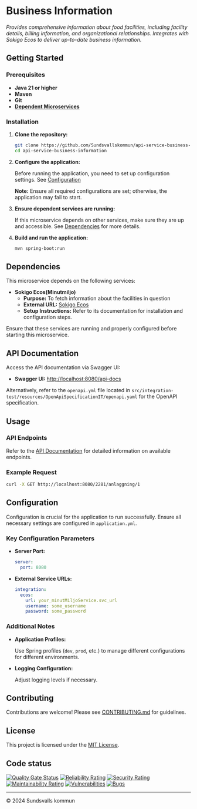 # Business Information

_Provides comprehensive information about food facilities, including facility details, billing information, and organizational relationships. Integrates with Sokigo Ecos to deliver up-to-date business information._

## Getting Started

### Prerequisites

- **Java 21 or higher**
- **Maven**
- **Git**
- **[Dependent Microservices](#dependencies)**

### Installation

1. **Clone the repository:**

   ```bash
   git clone https://github.com/Sundsvallskommun/api-service-business-information.git
   cd api-service-business-information
   ```
2. **Configure the application:**

   Before running the application, you need to set up configuration settings.
   See [Configuration](#Configuration)

   **Note:** Ensure all required configurations are set; otherwise, the application may fail to start.

3. **Ensure dependent services are running:**

   If this microservice depends on other services, make sure they are up and accessible. See [Dependencies](#dependencies) for more details.

4. **Build and run the application:**

   ```bash
   mvn spring-boot:run
   ```

## Dependencies

This microservice depends on the following services:

- **Sokigo Ecos(Minutmiljo)**
  - **Purpose:** To fetch information about the facilities in question
  - **External URL:** [Sokigo Ecos](https://sokigo.com/produkter/ecos/)
  - **Setup Instructions:** Refer to its documentation for installation and configuration steps.

Ensure that these services are running and properly configured before starting this microservice.

## API Documentation

Access the API documentation via Swagger UI:

- **Swagger UI:** [http://localhost:8080/api-docs](http://localhost:8080/api-docs)

Alternatively, refer to the `openapi.yml` file located in `src/integration-test/resources/OpenApiSpecificationIT/openapi.yaml` for the OpenAPI specification.

## Usage

### API Endpoints

Refer to the [API Documentation](#api-documentation) for detailed information on available endpoints.

### Example Request

```bash
curl -X GET http://localhost:8080/2281/anlaggning/1
```

## Configuration

Configuration is crucial for the application to run successfully. Ensure all necessary settings are configured in `application.yml`.

### Key Configuration Parameters

- **Server Port:**

  ```yaml
  server:
    port: 8080

  ```
- **External Service URLs:**

  ```yaml
  integration:
    ecos:
      url: your_minutMiljoService.svc_url
      username: some_username
      password: some_password

  ```

### Additional Notes

- **Application Profiles:**

  Use Spring profiles (`dev`, `prod`, etc.) to manage different configurations for different environments.

- **Logging Configuration:**

  Adjust logging levels if necessary.

## Contributing

Contributions are welcome! Please see [CONTRIBUTING.md](https://github.com/Sundsvallskommun/.github/blob/main/.github/CONTRIBUTING.md) for guidelines.

## License

This project is licensed under the [MIT License](LICENSE).

## Code status

[![Quality Gate Status](https://sonarcloud.io/api/project_badges/measure?project=Sundsvallskommun_api-service-business-information&metric=alert_status)](https://sonarcloud.io/summary/overall?id=Sundsvallskommun_api-service-business-information)
[![Reliability Rating](https://sonarcloud.io/api/project_badges/measure?project=Sundsvallskommun_api-service-business-information&metric=reliability_rating)](https://sonarcloud.io/summary/overall?id=Sundsvallskommun_api-service-business-information)
[![Security Rating](https://sonarcloud.io/api/project_badges/measure?project=Sundsvallskommun_api-service-business-information&metric=security_rating)](https://sonarcloud.io/summary/overall?id=Sundsvallskommun_api-service-business-information)
[![Maintainability Rating](https://sonarcloud.io/api/project_badges/measure?project=Sundsvallskommun_api-service-business-information&metric=sqale_rating)](https://sonarcloud.io/summary/overall?id=Sundsvallskommun_api-service-business-information)
[![Vulnerabilities](https://sonarcloud.io/api/project_badges/measure?project=Sundsvallskommun_api-service-business-information&metric=vulnerabilities)](https://sonarcloud.io/summary/overall?id=Sundsvallskommun_api-service-business-information)
[![Bugs](https://sonarcloud.io/api/project_badges/measure?project=Sundsvallskommun_api-service-business-information&metric=bugs)](https://sonarcloud.io/summary/overall?id=Sundsvallskommun_api-service-business-information)

---

© 2024 Sundsvalls kommun

